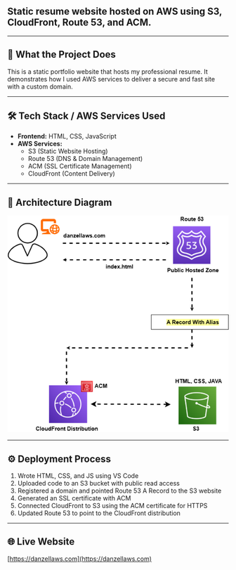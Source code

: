 ## Static resume website hosted on AWS using S3, CloudFront, Route 53, and ACM.

---

## 📌 What the Project Does
This is a static portfolio website that hosts my professional resume. It demonstrates how I used AWS services to deliver a secure and fast site with a custom domain.

---

## 🛠 Tech Stack / AWS Services Used
- **Frontend:** HTML, CSS, JavaScript
- **AWS Services:**  
  - S3 (Static Website Hosting)  
  - Route 53 (DNS & Domain Management)  
  - ACM (SSL Certificate Management)  
  - CloudFront (Content Delivery)  

---

## 🧱 Architecture Diagram
![AWS Resume Website Architecture](awsResumeSite/awsResumeSiteDiagram.png)

---

## ⚙️ Deployment Process
1. Wrote HTML, CSS, and JS using VS Code  
2. Uploaded code to an S3 bucket with public read access  
3. Registered a domain and pointed Route 53 A Record to the S3 website  
4. Generated an SSL certificate with ACM  
5. Connected CloudFront to S3 using the ACM certificate for HTTPS  
6. Updated Route 53 to point to the CloudFront distribution

---

## 🌐 Live Website  
[https://danzellaws.com](https://danzellaws.com)
